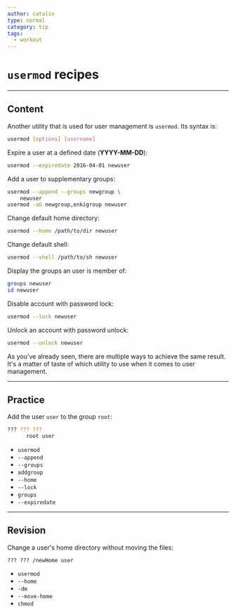 ```yaml
---
author: catalin
type: normal
category: tip
tags:
  - workout
---
```


# `usermod` recipes


---

## Content

Another utility that is used for user management is `usermod`. Its syntax is:

```bash
usermod [options] [username]
```

Expire a user at a defined date (**YYYY-MM-DD**):

```bash
usermod --expiredate 2016-04-01 newuser
```

Add a user to supplementary groups:

```bash
usermod --append --groups newgroup \
    newuser
usermod -aG newgroup,enkigroup newuser
```

Change default home directory:

```bash
usermod --home /path/to/dir newuser
```

Change default shell:

```bash
usermod --shell /path/to/sh newuser
```

Display the groups an user is member of:

```bash
groups newuser
id newuser
```

Disable account with password lock:

```bash
usermod --lock newuser
```

Unlock an account with password unlock:

```bash
usermod --unlock newuser
```

As you've already seen, there are multiple ways to achieve the same result. It's a matter of taste of which utility to use when it comes to user management.


---

## Practice

Add the user `user` to the group `root`:

```bash
??? ??? ???
      root user
```

* `usermod`
* `--append`
* `--groups`
* `addgroup`
* `--home`
* `--lock`
* `groups`
* `--expiredate`


---

## Revision

Change a user's home directory without moving the files:

    ??? ??? /newHome user

* `usermod`
* `--home`
* `-dm`
* `--move-home`
* `chmod`

